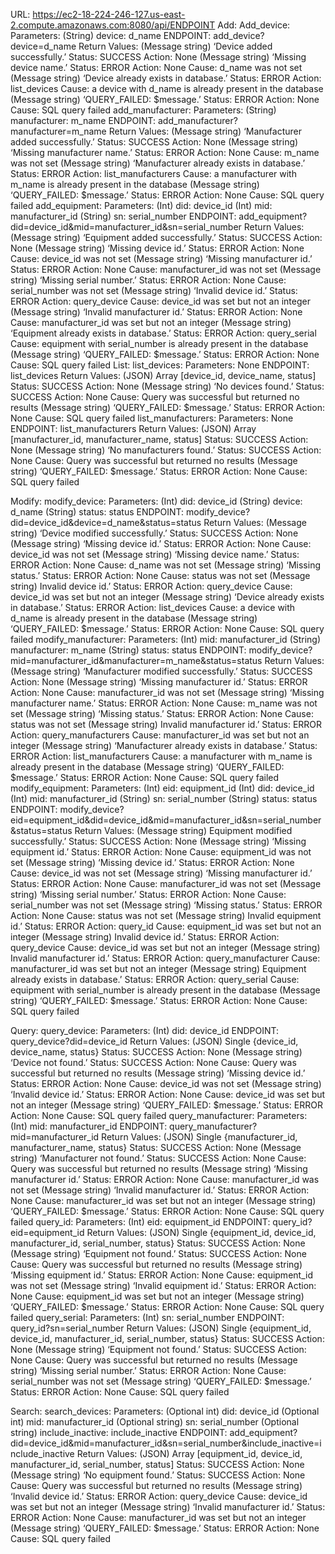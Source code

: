 URL: https://ec2-18-224-246-127.us-east-2.compute.amazonaws.com:8080/api/ENDPOINT
Add: 
Add_device:
Parameters: 
(String) device: d_name
ENDPOINT: 
add_device?device=d_name
Return Values:
(Message string) ‘Device added successfully.’
Status: SUCCESS
Action: None
(Message string) ‘Missing device name.’
Status: ERROR
Action: None
Cause: d_name was not set
(Message string) ‘Device already exists in database.’
Status: ERROR
Action: list_devices
Cause: a device with d_name is already present in the database
(Message string) ‘QUERY_FAILED: $message.’
Status: ERROR
Action: None
Cause: SQL query failed
add_manufacturer:
Parameters: 
(String) manufacturer: m_name
ENDPOINT: 
add_manufacturer?manufacturer=m_name
Return Values:
(Message string) ‘Manufacturer added successfully.’
Status: SUCCESS
Action: None
(Message string) ‘Missing manufacturer name.’
Status: ERROR
Action: None
Cause: m_name was not set
(Message string) ‘Manufacturer already exists in database.’
Status: ERROR
Action: list_manufacturers
Cause: a manufacturer with m_name is already present in the database
(Message string) ‘QUERY_FAILED: $message.’
Status: ERROR
Action: None
Cause: SQL query failed
add_equipment:
Parameters: 
(Int) did: device_id
(Int) mid: manufacturer_id
(String) sn: serial_number
ENDPOINT: 
add_equipment?did=device_id&mid=manufacturer_id&sn=serial_number
Return Values:
(Message string) ‘Equipment added successfully.’
Status: SUCCESS
Action: None
(Message string) ‘Missing device id.’
Status: ERROR
Action: None
Cause: device_id was not set
(Message string) ‘Missing manufacturer id.’
Status: ERROR
Action: None
Cause: manufacturer_id was not set
(Message string) ‘Missing serial number.’
Status: ERROR
Action: None
Cause: serial_number was not set
(Message string) ‘Invalid device id.’
Status: ERROR
Action: query_device
Cause: device_id was set but not an integer
(Message string) ‘Invalid manufacturer id.’
Status: ERROR
Action: None
Cause: manufacturer_id was set but not an integer
(Message string) ‘Equipment already exists in database.’
Status: ERROR
Action: query_serial 
Cause: equipment with serial_number is already present in the database
(Message string) ‘QUERY_FAILED: $message.’
Status: ERROR
Action: None
Cause: SQL query failed
List:
list_devices:
Parameters: None
ENDPOINT: 
list_devices
Return Values:
(JSON) Array [device_id, device_name, status]
Status: SUCCESS
Action: None
(Message string) ‘No devices found.’
Status: SUCCESS
Action: None
Cause: Query was successful but returned no results
(Message string) ‘QUERY_FAILED: $message.’
Status: ERROR
Action: None
Cause: SQL query failed
list_manufacturers:
Parameters: None
ENDPOINT: 
list_manufacturers
Return Values:
(JSON) Array [manufacturer_id, manufacturer_name, status]
Status: SUCCESS
Action: None
(Message string) ‘No manufacturers found.’
Status: SUCCESS
Action: None
Cause: Query was successful but returned no results
(Message string) ‘QUERY_FAILED: $message.’
Status: ERROR
Action: None
Cause: SQL query failed





Modify:
modify_device:
Parameters: 
(Int) did: device_id 
(String) device: d_name
(String) status: status
ENDPOINT: 
modify_device?did=device_id&device=d_name&status=status
Return Values:
(Message string) ‘Device modified successfully.’
Status: SUCCESS
Action: None
(Message string) ‘Missing device id.’
Status: ERROR
Action: None
Cause: device_id was not set
(Message string) ‘Missing device name.’
Status: ERROR
Action: None
Cause: d_name was not set
(Message string) ‘Missing status.’
Status: ERROR
Action: None
Cause: status was not set
(Message string) Invalid device id.’
Status: ERROR
Action: query_device
Cause: device_id was set but not an integer
(Message string) ‘Device already exists in database.’
Status: ERROR
Action: list_devices
Cause: a device with d_name is already present in the database
(Message string) ‘QUERY_FAILED: $message.’
Status: ERROR
Action: None
Cause: SQL query failed
modify_manufacturer:
Parameters: 
(Int) mid: manufacturer_id
(String) manufacturer: m_name
(String) status: status
ENDPOINT: 
modify_device?mid=manufacturer_id&manufacturer=m_name&status=status
Return Values:
(Message string) ‘Manufacturer modified successfully.’
Status: SUCCESS
Action: None
(Message string) ‘Missing manufacturer id.’
Status: ERROR
Action: None
Cause: manufacturer_id was not set
(Message string) ‘Missing manufacturer name.’
Status: ERROR
Action: None
Cause: m_name was not set
(Message string) ‘Missing status.’
Status: ERROR
Action: None
Cause: status was not set
(Message string) Invalid manufacturer id.’
Status: ERROR
Action: query_manufacturers
Cause: manufacturer_id was set but not an integer
(Message string) ‘Manufacturer already exists in database.’
Status: ERROR
Action: list_manufacturers
Cause: a manufacturer with m_name is already present in the database
(Message string) ‘QUERY_FAILED: $message.’
Status: ERROR
Action: None
Cause: SQL query failed
modify_equipment:
Parameters: 
(Int) eid: equipment_id
(Int) did: device_id
(Int) mid: manufacturer_id
(String) sn: serial_number
(String) status: status
ENDPOINT: 
modify_device?eid=equipment_id&did=device_id&mid=manufacturer_id&sn=serial_number&status=status
Return Values:
(Message string) Equipment modified successfully.’
Status: SUCCESS
Action: None
(Message string) ‘Missing equipment id.’
Status: ERROR
Action: None
Cause: equipment_id was not set
(Message string) ‘Missing device id.’
Status: ERROR
Action: None
Cause: device_id was not set
(Message string) ‘Missing manufacturer id.’
Status: ERROR
Action: None
Cause: manufacturer_id was not set
(Message string) ‘Missing serial number.’
Status: ERROR
Action: None
Cause: serial_number was not set
(Message string) ‘Missing status.’
Status: ERROR
Action: None
Cause: status was not set
(Message string) Invalid equipment id.’
Status: ERROR
Action: query_id
Cause: equipment_id was set but not an integer
(Message string) Invalid device id.’
Status: ERROR
Action: query_device
Cause: device_id was set but not an integer
(Message string) Invalid manufacturer id.’
Status: ERROR
Action: query_manufacturer
Cause: manufacturer_id was set but not an integer
(Message string) Equipment already exists in database.’
Status: ERROR
Action: query_serial 
Cause: equipment with serial_number is already present in the database
(Message string) ‘QUERY_FAILED: $message.’
Status: ERROR
Action: None
Cause: SQL query failed


Query:
query_device:
Parameters: 
(Int) did: device_id
ENDPOINT: 
query_device?did=device_id
Return Values:
(JSON) Single {device_id, device_name, status}
Status: SUCCESS
Action: None
(Message string) ‘Device not found.’
Status: SUCCESS
Action: None
Cause: Query was successful but returned no results
(Message string) ‘Missing device id.’
Status: ERROR
Action: None
Cause: device_id was not set
(Message string) ‘Invalid device id.’
Status: ERROR
Action: None
Cause: device_id was set but not an integer
(Message string) ‘QUERY_FAILED: $message.’
Status: ERROR
Action: None
Cause: SQL query failed
query_manufacturer:
Parameters: 
(Int) mid: manufacturer_id
ENDPOINT: 
query_manufacturer?mid=manufacturer_id
Return Values:
(JSON) Single {manufacturer_id, manufacturer_name, status}
Status: SUCCESS
Action: None
(Message string) ‘Manufacturer not found.’
Status: SUCCESS
Action: None
Cause: Query was successful but returned no results
(Message string) ‘Missing manufacturer id.’
Status: ERROR
Action: None
Cause: manufacturer_id was not set
(Message string) ‘Invalid manufacturer id.’
Status: ERROR
Action: None
Cause: manufacturer_id was set but not an integer
(Message string) ‘QUERY_FAILED: $message.’
Status: ERROR
Action: None
Cause: SQL query failed
query_id:
Parameters: 
(Int) eid: equipment_id
ENDPOINT: 
query_id?eid=equipment_id
Return Values:
(JSON) Single {equipment_id, device_id, manufacturer_id, serial_number, status}
Status: SUCCESS
Action: None
(Message string) ‘Equipment not found.’
Status: SUCCESS
Action: None
Cause: Query was successful but returned no results
(Message string) ‘Missing equipment id.’
Status: ERROR
Action: None
Cause: equipment_id was not set
(Message string) ‘Invalid equipment id.’
Status: ERROR
Action: None
Cause: equipment_id was set but not an integer
(Message string) ‘QUERY_FAILED: $message.’
Status: ERROR
Action: None
Cause: SQL query failed
query_serial:
Parameters: 
(Int) sn: serial_number
ENDPOINT: 
query_id?sn=serial_number
Return Values:
(JSON) Single {equipment_id, device_id, manufacturer_id, serial_number, status}
Status: SUCCESS
Action: None
(Message string) ‘Equipment not found.’
Status: SUCCESS
Action: None
Cause: Query was successful but returned no results
(Message string) ‘Missing serial number.’
Status: ERROR
Action: None
Cause: serial_number was not set
(Message string) ‘QUERY_FAILED: $message.’
Status: ERROR
Action: None
Cause: SQL query failed

Search:
search_devices:
Parameters: 
(Optional int) did: device_id
(Optional int) mid: manufacturer_id
(Optional string) sn: serial_number
(Optional string) include_inactive: include_inactive
ENDPOINT: 
add_equipment?did=device_id&mid=manufacturer_id&sn=serial_number&include_inactive=include_inactive
Return Values:
(JSON) Array [equipment_id, device_id, manufacturer_id, serial_number, status]
Status: SUCCESS
Action: None
(Message string) ‘No equipment found.’
Status: SUCCESS
Action: None
Cause: Query was successful but returned no results
(Message string) ‘Invalid device id.’
Status: ERROR
Action: query_device
Cause: device_id was set but not an integer
(Message string) ‘Invalid manufacturer id.’
Status: ERROR
Action: None
Cause: manufacturer_id was set but not an integer
(Message string) ‘QUERY_FAILED: $message.’
Status: ERROR
Action: None
Cause: SQL query failed

